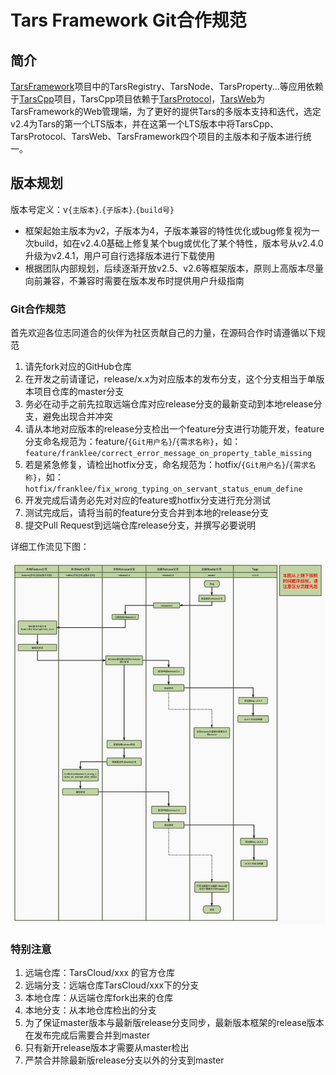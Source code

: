 # Tars Framework Git合作规范

## 简介

[TarsFramework](https://github.com/TarsCloud/TarsFramework)项目中的TarsRegistry、TarsNode、TarsProperty...等应用依赖于[TarsCpp](https://github.com/TarsCloud/TarsCpp)项目，TarsCpp项目依赖于[TarsProtocol](https://github.com/TarsCloud/TarsProtocol)，[TarsWeb](https://github.com/TarsCloud/TarsWeb)为TarsFramework的Web管理端，为了更好的提供Tars的多版本支持和迭代，选定v2.4为Tars的第一个LTS版本，并在这第一个LTS版本中将TarsCpp、TarsProtocol、TarsWeb、TarsFramework四个项目的主版本和子版本进行统一。

## 版本规划

版本号定义：v`{主版本}`.`{子版本}`.`{build号}`

- 框架起始主版本为v2，子版本为4，子版本兼容的特性优化或bug修复视为一次build，如在v2.4.0基础上修复某个bug或优化了某个特性，版本号从v2.4.0升级为v2.4.1，用户可自行选择版本进行下载使用
- 根据团队内部规划，后续逐渐开放v2.5、v2.6等框架版本，原则上高版本尽量向前兼容，不兼容时需要在版本发布时提供用户升级指南

### Git合作规范

首先欢迎各位志同道合的伙伴为社区贡献自己的力量，在源码合作时请遵循以下规范

1. 请先fork对应的GitHub仓库
2. 在开发之前请谨记，release/x.x为对应版本的发布分支，这个分支相当于单版本项目仓库的master分支
3. 务必在动手之前先拉取远端仓库对应release分支的最新变动到本地release分支，避免出现合并冲突
4. 请从本地对应版本的release分支检出一个feature分支进行功能开发，feature分支命名规范为：feature/`{Git用户名}`/`{需求名称}`，如：`feature/franklee/correct_error_message_on_property_table_missing`
5. 若是紧急修复，请检出hotfix分支，命名规范为：hotfix/`{Git用户名}`/`{需求名称}`，如：`hotfix/franklee/fix_wrong_typing_on_servant_status_enum_define`
5. 开发完成后请务必先对对应的feature或hotfix分支进行充分测试
6. 测试完成后，请将当前的feature分支合并到本地的release分支
7. 提交Pull Request到远端仓库release分支，并撰写必要说明

详细工作流见下图：

![Tars Framework Git Flows](../assets/tars_framework_git_flows.jpg)

### 特别注意

1. 远端仓库：TarsCloud/xxx 的官方仓库
2. 远端分支：远端仓库TarsCloud/xxx下的分支
3. 本地仓库：从远端仓库fork出来的仓库
4. 本地分支：从本地仓库检出的分支
5. 为了保证master版本与最新版release分支同步，最新版本框架的release版本在发布完成后需要合并到master
6. 只有新开release版本才需要从master检出
7. 严禁合并除最新版release分支以外的分支到master